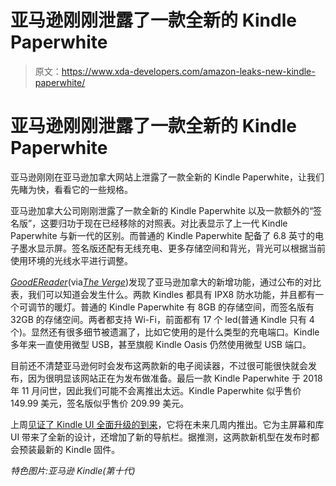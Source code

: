 # 亚马逊刚刚泄露了一款全新的 Kindle Paperwhite

> 原文：<https://www.xda-developers.com/amazon-leaks-new-kindle-paperwhite/>

# 亚马逊刚刚泄露了一款全新的 Kindle Paperwhite

亚马逊刚刚在亚马逊加拿大网站上泄露了一款全新的 Kindle Paperwhite，让我们先睹为快，看看它的一些规格。

亚马逊加拿大公司刚刚泄露了一款全新的 Kindle Paperwhite 以及一款额外的“签名版”，这要归功于现在已经移除的对照表。对比表显示了上一代 Kindle Paperwhite 与新一代的区别。而普通的 Kindle Paperwhite 配备了 6.8 英寸的电子墨水显示屏。签名版还配有无线充电、更多存储空间和背光，背光可以根据当前使用环境的光线水平进行调整。

*[GoodEReader](https://goodereader.com/blog/electronic-readers/amazon-is-going-to-release-kindle-paperwhite-5-signature-edition-soon)*(via[*The Verge*](https://www.theverge.com/2021/9/20/22683627/kindle-paperwhite-2021-signature-edition-6-8-inch-screen-wireless-charging))发现了亚马逊加拿大的新增功能，通过公布的对比表，我们可以知道会发生什么。两款 Kindles 都具有 IPX8 防水功能，并且都有一个可调节的暖灯。普通的 Kindle Paperwhite 有 8GB 的存储空间，而签名版有 32GB 的存储空间。两者都支持 Wi-Fi，前面都有 17 个 led(普通 Kindle 只有 4 个)。显然还有很多细节被遗漏了，比如它使用的是什么类型的充电端口。Kindle 多年来一直使用微型 USB，甚至旗舰 Kindle Oasis 仍然使用微型 USB 端口。

目前还不清楚亚马逊何时会发布这两款新的电子阅读器，不过很可能很快就会发布，因为很明显该网站正在为发布做准备。最后一款 Kindle Paperwhite 于 2018 年 11 月问世，因此我们可能不会离推出太远。Kindle Paperwhite 似乎售价 149.99 美元，签名版似乎售价 209.99 美元。

上周[见证了 Kindle UI 全面升级的到来](https://www.xda-developers.com/amazon-kindle-update-new-ui-navigation/)，它将在未来几周内推出。它为主屏幕和库 UI 带来了全新的设计，还增加了新的导航栏。据推测，这两款新机型在发布时都会预装最新的 Kindle 固件。

*特色图片:亚马逊 Kindle(第十代)*